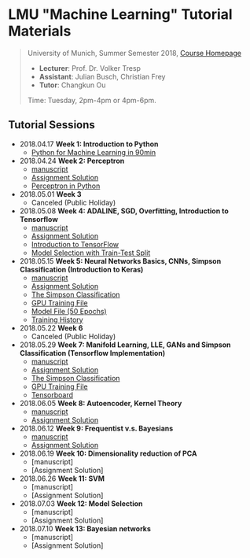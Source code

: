 # LMU "Machine Learning" Tutorial Materials

> University of Munich, Summer Semester 2018, [Course Homepage](http://www.dbs.ifi.lmu.de/cms/studium_lehre/lehre_master/ml18/index.html)
>
> - **Lecturer**: Prof. Dr. Volker Tresp
> - **Assistant**: Julian Busch, Christian Frey
> - **Tutor**: Changkun Ou
>
> Time: Tuesday, 2pm-4pm or 4pm-6pm.

## Tutorial Sessions

- 2018.04.17 **Week 1: Introduction to Python**
  - [Python for Machine Learning in 90min](./week01/py_intro_solution_by_ou.ipynb)
- 2018.04.24 **Week 2: Perceptron**
  - [manuscript](./week02/week2.pdf)
  - [Assignment Solution](./week02/assignment_solution.md)
  - [Perceptron in Python](./week02/perceptron_solution_by_ou.ipynb)
- 2018.05.01 **Week 3**
  - Canceled (Public Holiday)
- 2018.05.08 **Week 4: ADALINE, SGD, Overfitting, Introduction to Tensorflow**
  - [manuscript](./week04/week4.pdf)
  - [Assignment Solution](./week04/assignment_solution.md)
  - [Introduction to TensorFlow](./week04/exercise_2-4_modified_by_ou.ipynb)
  - [Model Selection with Train-Test Split](./week4/exercise_2-5_solution_by_ou.ipynb)
- 2018.05.15 **Week 5: Neural Networks Basics, CNNs, Simpson Classification (Introduction to Keras)**
  - [manuscript](./week05/week5.pdf)
  - [Assignment Solution](./week05/assignment_solution.md)
  - [The Simpson Classification](./week05/The_Simpsons_classification_solution_by_ou.ipynb)
  - [GPU Training File](./week05/simpson.gpu.train.py)
  - [Model File (50 Epochs)](./week05/weights.hdf5)
  - [Training History](./week05/training.history.json)
- 2018.05.22 **Week 6**
  - Canceled (Public Holiday)
- 2018.05.29 **Week 7: Manifold Learning, LLE, GANs and Simpson Classification (Tensorflow Implementation)**
  - [manuscript](./week07/week7.pdf)
  - [Assignment Solution](./week07/assignment_solution.md)
  - [The Simpson Classification](./week07/exercise_4-1.ipynb)
  - [GPU Training File](./week07/exercise_4-1.py)
  - [Tensorboard](./week07/logs)
- 2018.06.05 **Week 8: Autoencoder, Kernel Theory**
  - [manuscript](./week08/week8.pdf)
  - [Assignment Solution](./week08/assignment_solution.md)
- 2018.06.12 **Week 9: Frequentist v.s. Bayesians**
  - [manuscript](./week09/week9.pdf)
  - [Assignment Solution](./week09/assignment_solution.md)
- 2018.06.19 **Week 10: Dimensionality reduction of PCA**
  - [manuscript]
  - [Assignment Solution]
- 2018.06.26 **Week 11: SVM**
  - [manuscript]
  - [Assignment Solution]
- 2018.07.03 **Week 12: Model Selection**
  - [manuscript]
  - [Assignment Solution]
- 2018.07.10 **Week 13: Bayesian networks**
  - [manuscript]
  - [Assignment Solution]